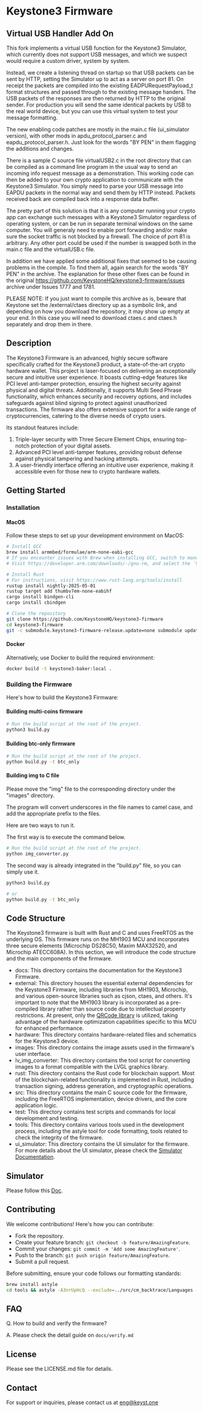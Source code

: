 # Keystone3 Firmware

## Virtual USB Handler Add On

This fork implements a virtual USB function for the Keystone3 Simulator, which currently does not support USB messages, and which we suspect would require a custom driver, system by system.

Instead, we create a listening thread on startup so that USB packets can be sent by HTTP, setting the Simulator up to act as a server on port 81.  On receipt the packets are compiled into the existing EADPURequestPayload_t format structures and passed through to the existing message handers.  The USB packets of the responses are then returned by HTTP to the original sender.  For production you will send the same identical packets by USB to the real world device, but you can use this virtual system to test your message formatting.

The new enabling code patches are mostly in the main.c file (ui_simulator version), with other mods in apdu_protocol_parser.c and eapdu_protocol_parser.h.  Just look for the words "BY PEN" in them flagging the additions and changes.

There is a sample C source file virtualUSB2.c in the root directory that can be compiled as a command line program in the usual way to send an incoming info request message as a demonstration.  This working code can then be added to your own crypto application to communicate with the Keystone3 Simulator.  You simply need to parse your USB message into EAPDU packets in the normal way and send them by HTTP instead.  Packets received back are compiled back into a response data buffer.

The pretty part of this solution is that it is any computer running your crypto app can exchange such messages with a Keystone3 Simulator regardless of operating system, or can be run in separate terminal windows on the same computer.  You will generaly need to enable port forwarding and/or make sure the socket traffic is not blocked by a firewall.  The choice of port 81 is arbitrary.  Any other port could be used if the number is swapped both in the main.c file and the virtualUSB.c file.

In addition we have applied some additional fixes that seemed to be causing problems in the compile.  To find them all, again search for the words "BY PEN" in the archive.  The explanation for these other fixes can be found in the original https://github.com/KeystoneHQ/keystone3-firmware/issues archive under Issues 1777 and 1781.

PLEASE NOTE: If you just want to compile this archive as is, beware that Keystone set the /external/ctaes directory up as a symbolic link, and depending on how you download the repository, it may show up empty at your end.  In this case you will need to download ctaes.c and ctaes.h separately and drop them in there.

## Description

The Keystone3 Firmware is an advanced, highly secure software specifically crafted for the Keystone3 product, a state-of-the-art crypto hardware wallet. This project is laser-focused on delivering an exceptionally secure and intuitive user experience. It boasts cutting-edge features like PCI level anti-tamper protection, ensuring the highest security against physical and digital threats. Additionally, it supports Multi Seed Phrase functionality, which enhances security and recovery options, and includes safeguards against blind signing to protect against unauthorized transactions. The firmware also offers extensive support for a wide range of cryptocurrencies, catering to the diverse needs of crypto users.

Its standout features include:

1. Triple-layer security with Three Secure Element Chips, ensuring top-notch protection of your digital assets.
2. Advanced PCI level anti-tamper features, providing robust defense against physical tampering and hacking attempts.
3. A user-friendly interface offering an intuitive user experience, making it accessible even for those new to crypto hardware wallets.

## Getting Started

### Installation

#### MacOS

Follow these steps to set up your development environment on MacOS:

```bash
# Install GCC
brew install armmbed/formulae/arm-none-eabi-gcc
# If you encounter issues with Brew when installing GCC, switch to manual installation:
# Visit https://developer.arm.com/downloads/-/gnu-rm, and select the `9-2020-q2-update`

# Install Rust
# For instructions, visit https://www.rust-lang.org/tools/install
rustup install nightly-2025-05-01
rustup target add thumbv7em-none-eabihf
cargo install bindgen-cli
cargo install cbindgen

# Clone the repository
git clone https://github.com/KeystoneHQ/keystone3-firmware
cd keystone3-firmware
git -c submodule.keystone3-firmware-release.update=none submodule update --init --recursive
```

#### Docker

Alternatively, use Docker to build the required environment:

```bash
docker build -t keystone3-baker:local .
```

### Building the Firmware

Here's how to build the Keystone3 Firmware:

#### Building multi-coins firmware

```bash
# Run the build script at the root of the project.
python3 build.py
```

#### Building btc-only firmware

```bash
# Run the build script at the root of the project.
python build.py -t btc_only
```

#### Building img to C file

Please move the "img" file to the corresponding directory under the "images" directory.

The program will convert underscores in the file names to camel case, and add the appropriate prefix to the files.

Here are two ways to run it.

The first way is to execute the command below.

```bash
# Run the build script at the root of the project.
python img_converter.py
```

The second way is already integrated in the "build.py" file, so you can simply use it.

```bash
python3 build.py

# or
python build.py -t btc_only
```

## Code Structure

The Keystone3 firmware is built with Rust and C and uses FreeRTOS as the underlying OS. This firmware runs on the MH1903 MCU and incorporates three secure elements (Microchip DS28C50, Maxim MAX32520, and Microchip ATECC608A). In this section, we will introduce the code structure and the main components of the firmware.

- docs: This directory contains the documentation for the Keystone3 Firmware.
- external: This directory houses the essential external dependencies for the Keystone3 Firmware, including libraries from MH1903, Microchip, and various open-source libraries such as cjson, ctaes, and others. It's important to note that the MH1903 library is incorporated as a pre-compiled library rather than source code due to intellectual property restrictions. At present, only the [QRCode library](https://github.com/KeystoneHQ/keystone3-firmware/blob/master/external/mh1903_lib/MHSCPU_Driver/lib/MH1903_QRDecodeLib.a) is utilized, taking advantage of the hardware optimization capabilities specific to this MCU for enhanced performance.
- hardware: This directory contains hardware-related files and schematics for the Keystone3 device.
- images: This directory contains the image assets used in the firmware's user interface.
- lv_img_converter: This directory contains the tool script for converting images to a format compatible with the LVGL graphics library.
- rust: This directory contains the Rust code for blockchain support. Most of the blockchain-related functionality is implemented in Rust, including transaction signing, address generation, and cryptographic operations.
- src: This directory contains the main C source code for the firmware, including the FreeRTOS implementation, device drivers, and the core application logic.
- test: This directory contains test scripts and commands for local development and testing.
- tools: This directory contains various tools used in the development process, including the astyle tool for code formatting, tools related to check the integrity of the firmware.
- ui_simulator: This directory contains the UI simulator for the firmware. For more details about the UI simulator, please check the [Simulator Documentation](docs/SIMULATOR.md).

## Simulator

Please follow this [Doc](docs/SIMULATOR.md).

## Contributing

We welcome contributions! Here's how you can contribute:

-   Fork the repository.
-   Create your feature branch: `git checkout -b feature/AmazingFeature`.
-   Commit your changes: `git commit -m 'Add some AmazingFeature'`.
-   Push to the branch: `git push origin feature/AmazingFeature`.
-   Submit a pull request.

Before submitting, ensure your code follows our formatting standards:

```bash
brew install astyle
cd tools && astyle -A3nrUpHcQ --exclude=../src/cm_backtrace/Languages --exclude=../src/ui/gui_assets "../src/*.c" "../src/*.h" && cd ..
```

## FAQ

Q. How to build and verify the firmware?

A. Please check the detail guide on `docs/verify.md`

## License

Please see the LICENSE.md file for details.

## Contact

For support or inquiries, please contact us at eng@keyst.one
